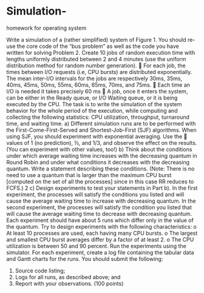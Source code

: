 # Simulation-
homework for operating system

Write a simulation of a (rather simplified) system of Figure 1. You should re-use the core
code of the “bus problem” as well as the code you have written for solving Problem 2.
Create 10 jobs of random execution time with lengths uniformly distributed between 2
and 4 minutes (use the uniform distribution method for random number generation).
 For each job, the times between I/O requests (i.e, CPU bursts) are distributed
exponentially. The mean inter-I/O intervals for the jobs are respectively 30ms,
35ms, 40ms, 45ms, 50ms, 55ms, 60ms, 65ms, 70ms, and 75ms.
 Each time an I/O is needed it takes precisely 60 ms
 A job, once it enters the system, can be either in the Ready queue, or I/O
Waiting queue, or it is being executed by the CPU.
The task is to write the simulation of the system behavior for the whole period of the
execution, while computing and collecting the following statistics: CPU utilization,
throughput, turnaround time, and waiting time.
a) Different simulation runs are to be performed with the First-Come-First-Served
and Shortest-Job-First (SJF) algorithms. When using SJF, you should experiment
with exponential averaging. Use the  values of 1 (no prediction), ½, and 1/3, and
observe the effect on the results. (You can experiment with other values, too!)
b) Think about the conditions under which average waiting time increases with the
decreasing quantum in Round Robin and under what conditions it decreases with
the decreasing quantum. Write a statement describing these conditions. (Note:
There is no need to use a quantum that is larger than the maximum CPU burst
[computed on the set of all the processes] since in this case RR reduces to FCFS.)
2
c) Design experiments to test your statements in Part b). In the first experiment, the
processes will satisfy the conditions you listed and will cause the average waiting
time to increase with decreasing quantum. In the second experiment, the
processes will satisfy the condition you listed that will cause the average waiting
time to decrease with decreasing quantum. Each experiment should have about 5
runs which differ only in the value of the quantum. Try to design experiments
with the following characteristics:
o At least 10 processes are used, each having many CPU bursts.
o The largest and smallest CPU burst averages differ by a factor of at least
2.
o The CPU utilization is between 50 and 90 percent.
Run the experiments using the simulator. For each experiment, create a log file
containing the tabular data and Gantt charts for the runs.
You should submit the following:
1. Source code listing;
2. Logs for all runs, as described above; and
3. Report with your observations.
(100 points)
